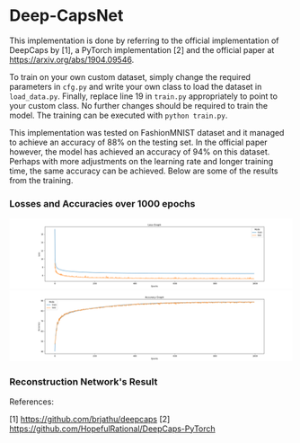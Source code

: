 ﻿
# Deep-CapsNet

This implementation is done by referring to the official implementation of DeepCaps by [1], a PyTorch implementation [2] and the official paper at https://arxiv.org/abs/1904.09546. 

To train on your own custom dataset, simply change the required parameters in `cfg.py` and write your own class to load the dataset in `load_data.py`. Finally, replace line 19 in `train.py` appropriately to point to your custom class. No further changes should be required to train the model. The training can be executed with `python train.py`.

This implementation was tested on FashionMNIST dataset and it managed to achieve an accuracy of 88% on the testing set. In the official paper however, the model has achieved an accuracy of 94% on this dataset. Perhaps with more adjustments on the learning rate and longer training time, the same accuracy can be achieved. Below are some of the results from the training.

### Losses and Accuracies over 1000 epochs
<img src="graphs/loss_graph.png" width="800" />  <img src="graphs/accuracy_graph.png" width="800"/>  

### Reconstruction Network's Result




References:

[1] https://github.com/brjathu/deepcaps
[2] https://github.com/HopefulRational/DeepCaps-PyTorch

